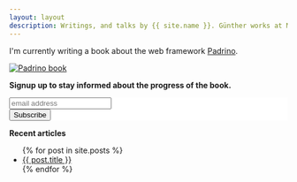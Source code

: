 ```yaml
---
layout: layout
description: Writings, and talks by {{ site.name }}. Günther works at MyHammer, loves painting Warhammer figures, writing, giving talks, and enjoys making cakes.
---
```


I'm currently writing a book about the web framework [Padrino](http://www.padrinorb.com/).

<a href="https://leanpub.com/padrino" title="Padrino book" class="left" target="_blank"><img class="padrino" src="http://farm9.staticflickr.com/8363/8437372665_bbb190e5ed.jpg" alt="Padrino book"/></a>

<div class="clearer"></div>

<strong>Signup up to stay informed about the progress of the book.</strong>
<!-- Begin MailChimp Signup Form -->
<link href="http://cdn-images.mailchimp.com/embedcode/slim-081711.css" rel="stylesheet" type="text/css">
<style type="text/css">
  #mc_embed_signup{background:#fff; clear:left; font:14px Helvetica,Arial,sans-serif; }
  /* Add your own MailChimp form style overrides in your site stylesheet or in this style block.
     We recommend moving this block and the preceding CSS link to the HEAD of your HTML file. */
</style>
<div id="mc_embed_signup">
<form action="http://wikimatze.us6.list-manage.com/subscribe/post?u=4010f8ce18503766e176536f1&amp;id=198f8c0321" method="post" id="mc-embedded-subscribe-form" name="mc-embedded-subscribe-form" class="validate" target="_blank" novalidate>
  <input type="email" value="" name="EMAIL" class="email" id="mce-EMAIL" placeholder="email address" required>
  <div class="clear"><input type="submit" value="Subscribe" name="subscribe" id="mc-embedded-subscribe" class="btn-large btn-success"></div>
</form>
</div>
<!--End mc_embed_signup-->


<div class="clearer"></div>


<strong>Recent articles</strong>

<ul class="blog">
{% for post in site.posts %}
  <li><a href="{{ post.url }}">{{ post.title }}</a></li>
{% endfor %}
</ul>
